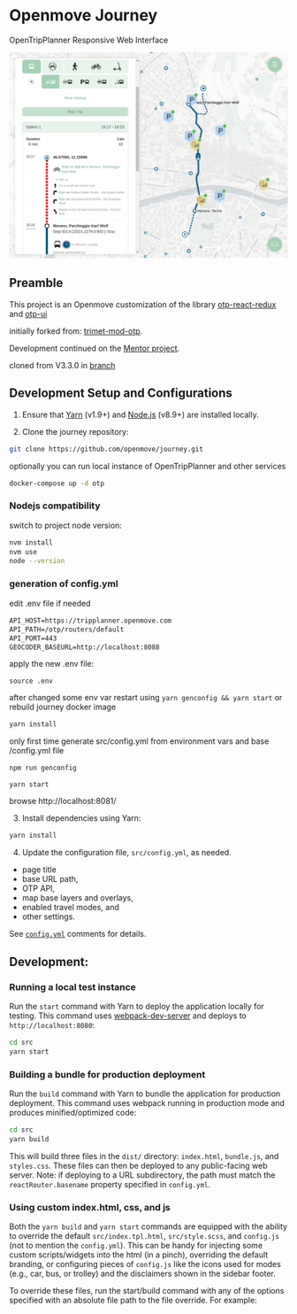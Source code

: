 
# Openmove Journey

OpenTripPlanner Responsive Web Interface

![journey web app](docs/images/multi_modal_bike_ride.png)


## Preamble

This project is an Openmove customization of the library [otp-react-redux](https://github.com/opentripplanner/otp-react-redux) and [otp-ui](https://github.com/opentripplanner/otp-ui)

initially forked from: [trimet-mod-otp](https://github.com/ibi-group/trimet-mod-otp).

Development continued on the [Mentor project](https://github.com/noi-techpark/odh-mentor-otp).

cloned from V3.3.0 in [branch](https://github.com/openmove/odh-mentor-otp/tree/journey)

## Development Setup and Configurations

1. Ensure that [Yarn](https://yarnpkg.com/en/) (v1.9+) and [Node.js](https://nodejs.org/en/) (v8.9+) are installed locally.

2. Clone the journey repository:

```bash
git clone https://github.com/openmove/journey.git
```

optionally you   can run local instance of OpenTripPlanner and other services
```bash
docker-compose up -d otp
```

### Nodejs compatibility

switch to project node version:

```bash
nvm install
nvm use
node --version
```

### generation of config.yml

edit .env file if needed
```
API_HOST=https://tripplanner.openmove.com
API_PATH=/otp/routers/default
API_PORT=443
GEOCODER_BASEURL=http://localhost:8088
```

apply the new .env file:
```
source .env
```

after changed some env var restart using ```yarn genconfig && yarn start``` or rebuild journey docker image

```bash
yarn install
```

only first time generate src/config.yml from environment vars and base /config.yml file
```bash
npm run genconfig
```

```
yarn start
```

browse http://localhost:8081/


3. Install dependencies using Yarn:

```bash
yarn install
```

4. Update the configuration file, `src/config.yml`, as needed.

- page title
- base URL path,
- OTP API,
- map base layers and overlays,
- enabled travel modes, and
- other settings.

See [`config.yml`](./config.yml) comments for details.

## Development:

### Running a local test instance

Run the `start` command with Yarn to deploy the application locally for testing. This command uses [webpack-dev-server](https://github.com/webpack/webpack-dev-server) and deploys to `http://localhost:8080`:

```bash
cd src
yarn start
```

### Building a bundle for production deployment

Run the `build` command with Yarn to bundle the application for production deployment. This command uses webpack running in production mode and produces minified/optimized code:

```bash
cd src
yarn build
```

This will build three files in the `dist/` directory: `index.html`, `bundle.js`, and `styles.css`. These files can then be deployed to any public-facing web server. Note: if deploying to a URL subdirectory, the path must match the `reactRouter.basename` property specified in `config.yml`.

### Using custom index.html, css, and js

Both the `yarn build` and `yarn start` commands are equipped with the ability to override the default `src/index.tpl.html`, `src/style.scss`, and `config.js` (not to mention the `config.yml`). This can be handy for injecting some custom scripts/widgets into the html (in a pinch), overriding the default branding, or configuring pieces of `config.js` like the icons used for modes (e.g., car, bus, or trolley) and the disclaimers shown in the sidebar footer.

To override these files, run the start/build command with any of the options specified with an absolute file path to the file override. For example:
